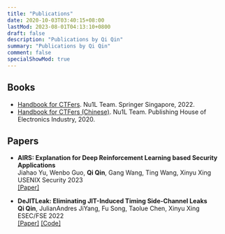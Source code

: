 ```yaml
---
title: "Publications"
date: 2020-10-03T03:40:15+08:00
lastMod: 2023-08-01T04:13:10+0800
draft: false
description: "Publications by Qi Qin"
summary: "Publications by Qi Qin"
comment: false
specialShowMod: true
---
```


## Books

- [Handbook for CTFers](https://link.springer.com/book/10.1007/978-981-19-0336-6). Nu1L Team. Springer Singapore, 2022.
- [Handbook for CTFers (Chinese)](https://book.nu1l.com/). Nu1L Team. Publishing House of Electronics Industry, 2020.



## Papers

- **AIRS: Explanation for Deep Reinforcement Learning based Security Applications** <br>
    Jiahao Yu, Wenbo Guo, **Qi Qin**, Gang Wang, Ting Wang, Xinyu Xing<br>
    USENIX Security 2023<br>
    [[Paper]](https://www.usenix.org/conference/usenixsecurity23/presentation/yu-jiahao)

- **DeJITLeak: Eliminating JIT-Induced Timing Side-Channel Leaks** <br>
    **Qi Qin**, JulianAndres JiYang, Fu Song, Taolue Chen, Xinyu Xing<br>
    ESEC/FSE 2022<br>
    [[Paper]](https://dl.acm.org/doi/abs/10.1145/3540250.3549150) [[Code]](https://github.com/dejitleak)